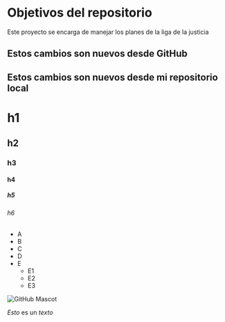 # Objetivos del repositorio

Este proyecto se encarga de manejar los planes de la liga de la justicia

## Estos cambios son nuevos desde GitHub
## Estos cambios son nuevos desde mi repositorio local

# h1
## h2
### h3
#### h4
##### h5
###### h6

* A
* B
* C
* D
* E
  * E1
  * E2
  * E3

![GitHub Mascot](https://kenbod.github.io/markdown_github_01/resources/Octocat.png)

*Esto* es un _texto_
